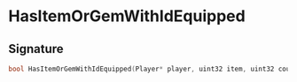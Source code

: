 # HasItemOrGemWithIdEquipped

## Signature

```cpp
bool HasItemOrGemWithIdEquipped(Player* player, uint32 item, uint32 count, uint8 except_slot)
```

